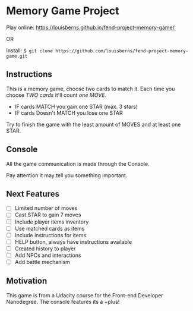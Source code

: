 # Memory Game Project

Play online: https://louisberns.github.io/fend-project-memory-game/

OR

Install: ```$ git clone https://github.com/louisberns/fend-project-memory-game.git ```

## Instructions
This is a memory game, choose two cards to match it. Each time you choose *TWO cards* it'll count *one MOVE*.
- IF cards MATCH you gain one STAR (máx. 3 stars)
- IF cards Doesn't MATCH you lose one STAR

Try to finish the game with the least amount of MOVES and at least one STAR.

## Console
All the game communication is made through the Console.

Pay attention it may tell you something important.

## Next Features
- [ ] Limited number of moves
- [ ] Cast STAR to gain 7 moves
- [ ] Include player items inventory
- [ ] Use matched cards as items
- [ ] Include instructions for items
- [ ] HELP button, always have instructions available
- [ ] Created history to player
- [ ] Add NPCs and interactions
- [ ] Add battle mechanism

## Motivation
This game is from a Udacity course for the Front-end Developer Nanodegree. The console features its a +plus!
